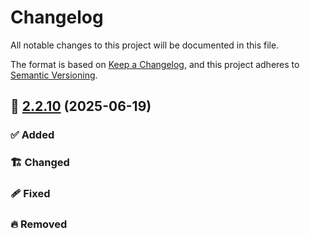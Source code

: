# Changelog

All notable changes to this project will be documented in this file.

The format is based on [Keep a Changelog](https://keepachangelog.com/en/1.1.0/),
and this project adheres to [Semantic Versioning](http://semver.org/spec/v2.0.0.html).

## 🔖 [2.2.10] (2025-06-19)

### ✅ Added

### 🏗️ Changed

### 🩹 Fixed

### 🔥 Removed


<!-- Link References -->
[2.2.10]: https://github.com/aneuhold/ts-libs/releases/tag/core-ts-lib-v2.2.10
